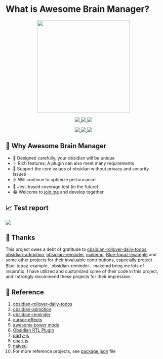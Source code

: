 # What is Awesome Brain Manager?


<p align="center">
  <img width="300px" src="/logo.png">
</p>

<p align="center">
  <a href="https://github.com/semantic-release/semantic-release">
    <img src="https://img.shields.io/badge/%20%20%F0%9F%93%A6%F0%9F%9A%80-semantic--release-e10079.svg">
  </a>
  <a href="https://npmcharts.com/compare/awesome-brain-manager?minimal=true">
    <img src="https://img.shields.io/npm/dm/awesome-brain-manager.svg">
  </a>
  <a href="https://codecov.io/gh/JuckZ/awesome-brain-manager" >
    <img src="https://codecov.io/gh/JuckZ/awesome-brain-manager/branch/master/graph/badge.svg?token=D6DI2HRC5Q"/>
  </a>
  <br>
</p>

<p align="center">
  <a href="https://www.npmjs.org/package/awesome-brain-manager">
    <img src="https://img.shields.io/npm/v/awesome-brain-manager/latest.svg">
  </a>
  <a href="https://www.npmjs.org/package/awesome-brain-manager">
    <img src="https://img.shields.io/npm/v/awesome-brain-manager/next.svg">
  </a>
  <a href="https://www.npmjs.org/package/awesome-brain-manager">
    <img src="https://img.shields.io/npm/v/awesome-brain-manager/beta.svg">
  </a>
</p>

## 🤔 Why Awesome Brain Manager
  
- 🎨 Designed carefully, your obsidian will be unique
- ✨ Rich features; A plugin can also meet many requirements
- 🔐 Support the core values of obsidian without privacy and security issues
- ✈️ Will continue to optimize performance
- 💪 Jest-based coverage test (in the future)
- 😁 Welcome to [join me](https://github.com/JuckZ#-how-to-reach-me) and develop together

## 📈 Test report
<img src="https://codecov.io/gh/JuckZ/awesome-brain-manager/branch/master/graphs/tree.svg?token=OSGSNH98WS"/>


## 💖 Thanks

This project owes a debt of gratitude to [obsidian-rollover-daily-todos](https://github.com/lumoe/obsidian-rollover-daily-todos), [obsidian-admotion](https://github.com/valentine195/obsidian-admonition), [obsidian-reminder](https://github.com/uphy/obsidian-reminder), [makemd](https://github.com/Make-md/makemd), [Blue-topaz-example](https://github.com/PKM-er/Blue-topaz-example) and some other projects for their invaluable contributions, especially project Blue-topaz-example、obsidian-reminder、makemd bring me lots of inspiratio. I have utilized and customized some of their code in this project, and I strongly recommend these projects for their impressive.

## 📜 Reference

1. [obsidian-rollover-daily-todos](https://github.com/lumoe/obsidian-rollover-daily-todos)
2. [obsidian-admotion](https://github.com/valentine195/obsidian-admonition)
3. [obsidian-reminder](https://github.com/uphy/obsidian-reminder)
4. [cursor-effects](https://github.com/tholman/cursor-effects)
5. [awesome power mode](https://github.com/codeinthedark/awesome-power-mode)
6. [Obsidian RTL Plugin](https://github.com/esm7/obsidian-rtl)
7. [party-js](https://github.com/yiliansource/party-js)
8. [chart.js](https://chartjs.org/)
9. [naiveui](https://naiveui.com/)
10. For more reference projects, see [package.json](./package.json) file